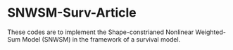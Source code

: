 # SNWSM-Surv-Article
These codes are to implement the Shape-constrianed Nonlinear Weighted-Sum Model (SNWSM) in the framework of a survival model.
